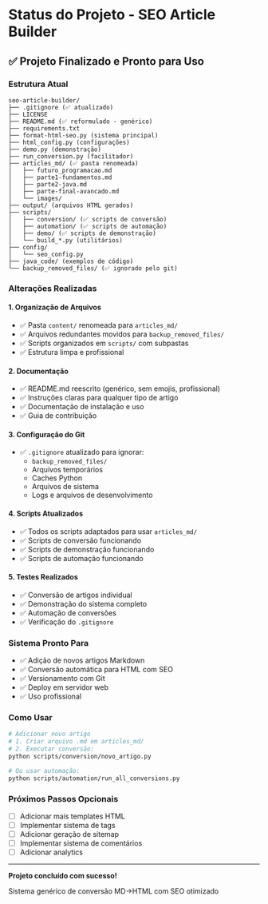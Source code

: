 # Status do Projeto - SEO Article Builder

## ✅ Projeto Finalizado e Pronto para Uso

### Estrutura Atual

```text
seo-article-builder/
├── .gitignore (✅ atualizado)
├── LICENSE
├── README.md (✅ reformulado - genérico)
├── requirements.txt
├── format-html-seo.py (sistema principal)
├── html_config.py (configurações)
├── demo.py (demonstração)
├── run_conversion.py (facilitador)
├── articles_md/ (✅ pasta renomeada)
│   ├── futuro_programacao.md
│   ├── parte1-fundamentos.md
│   ├── parte2-java.md
│   ├── parte-final-avancado.md
│   └── images/
├── output/ (arquivos HTML gerados)
├── scripts/
│   ├── conversion/ (✅ scripts de conversão)
│   ├── automation/ (✅ scripts de automação)
│   ├── demo/ (✅ scripts de demonstração)
│   └── build_*.py (utilitários)
├── config/
│   └── seo_config.py
├── java_code/ (exemplos de código)
└── backup_removed_files/ (✅ ignorado pelo git)
```

### Alterações Realizadas

#### 1. Organização de Arquivos

- ✅ Pasta `content/` renomeada para `articles_md/`
- ✅ Arquivos redundantes movidos para `backup_removed_files/`
- ✅ Scripts organizados em `scripts/` com subpastas
- ✅ Estrutura limpa e profissional

#### 2. Documentação

- ✅ README.md reescrito (genérico, sem emojis, profissional)
- ✅ Instruções claras para qualquer tipo de artigo
- ✅ Documentação de instalação e uso
- ✅ Guia de contribuição

#### 3. Configuração do Git

- ✅ `.gitignore` atualizado para ignorar:
  - `backup_removed_files/`
  - Arquivos temporários
  - Caches Python
  - Arquivos de sistema
  - Logs e arquivos de desenvolvimento

#### 4. Scripts Atualizados

- ✅ Todos os scripts adaptados para usar `articles_md/`
- ✅ Scripts de conversão funcionando
- ✅ Scripts de demonstração funcionando
- ✅ Scripts de automação funcionando

#### 5. Testes Realizados

- ✅ Conversão de artigos individual
- ✅ Demonstração do sistema completo
- ✅ Automação de conversões
- ✅ Verificação do `.gitignore`

### Sistema Pronto Para

- ✅ Adição de novos artigos Markdown
- ✅ Conversão automática para HTML com SEO
- ✅ Versionamento com Git
- ✅ Deploy em servidor web
- ✅ Uso profissional

### Como Usar

```bash
# Adicionar novo artigo
# 1. Criar arquivo .md em articles_md/
# 2. Executar conversão:
python scripts/conversion/novo_artigo.py

# Ou usar automação:
python scripts/automation/run_all_conversions.py
```

### Próximos Passos Opcionais

- [ ] Adicionar mais templates HTML
- [ ] Implementar sistema de tags
- [ ] Adicionar geração de sitemap
- [ ] Implementar sistema de comentários
- [ ] Adicionar analytics

---

**Projeto concluído com sucesso!**

Sistema genérico de conversão MD→HTML com SEO otimizado
